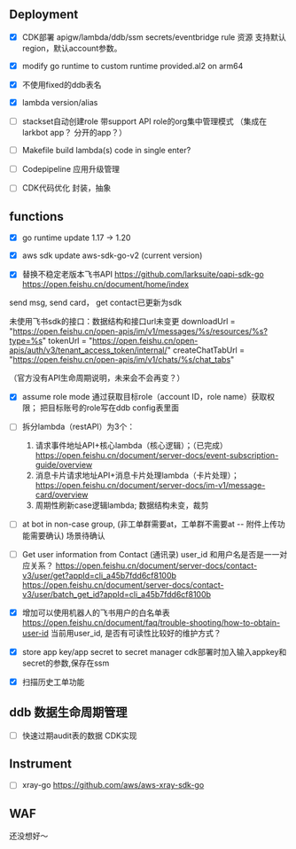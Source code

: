 ## Deployment
- [x] CDK部署
apigw/lambda/ddb/ssm secrets/eventbridge rule 资源
支持默认region，默认account参数。

- [x] modify go runtime to custom runtime
provided.al2 on arm64

- [x] 不使用fixed的ddb表名

- [x] lambda version/alias

- [ ] stackset自动创建role
带support API role的org集中管理模式 （集成在larkbot app？ 分开的app？）

- [ ] Makefile
build lambda(s) code in single enter?

- [ ] Codepipeline
应用升级管理

- [ ] CDK代码优化
封装，抽象

## functions
- [x] go runtime update
1.17 -> 1.20

- [x] aws sdk update
aws-sdk-go-v2 (current version)

- [x] 替换不稳定老版本飞书API
https://github.com/larksuite/oapi-sdk-go
https://open.feishu.cn/document/home/index

send msg, send card， get contact已更新为sdk

未使用飞书sdk的接口：数据结构和接口url未变更
	downloadUrl      = "https://open.feishu.cn/open-apis/im/v1/messages/%s/resources/%s?type=%s"
	tokenUrl         = "https://open.feishu.cn/open-apis/auth/v3/tenant_access_token/internal/"
	createChatTabUrl = "https://open.feishu.cn/open-apis/im/v1/chats/%s/chat_tabs"

（官方没有API生命周期说明，未来会不会再变？）

- [x] assume role mode
通过获取目标role（account ID，role name）获取权限；
把目标账号的role写在ddb config表里面

- [ ] 拆分lambda（restAPI）为3个： 
  1. 请求事件地址API+核心lambda（核心逻辑）；（已完成）
https://open.feishu.cn/document/server-docs/event-subscription-guide/overview
  2. 消息卡片请求地址API+消息卡片处理lambda（卡片处理）；
https://open.feishu.cn/document/server-docs/im-v1/message-card/overview
  3. 周期性刷新case逻辑lambda;
数据结构未变，裁剪

- [ ] at bot in non-case group, (非工单群需要at，工单群不需要at -- 附件上传功能需要确认)
场景待确认

- [ ] Get user information from Contact (通讯录)
user_id 和用户名是否是一一对应关系？
https://open.feishu.cn/document/server-docs/contact-v3/user/get?appId=cli_a45b7fdd6cf8100b
https://open.feishu.cn/document/server-docs/contact-v3/user/batch_get_id?appId=cli_a45b7fdd6cf8100b


- [x] 增加可以使用机器人的飞书用户的白名单表 
https://open.feishu.cn/document/faq/trouble-shooting/how-to-obtain-user-id
当前用user_id, 是否有可读性比较好的维护方式？

- [x] store app key/app secret to secret manager
cdk部署时加入输入appkey和secret的参数,保存在ssm

- [x] 扫描历史工单功能

## ddb 数据生命周期管理
- [ ] 快速过期audit表的数据
CDK实现

## Instrument 
- [ ] xray-go
https://github.com/aws/aws-xray-sdk-go

## WAF
还没想好～